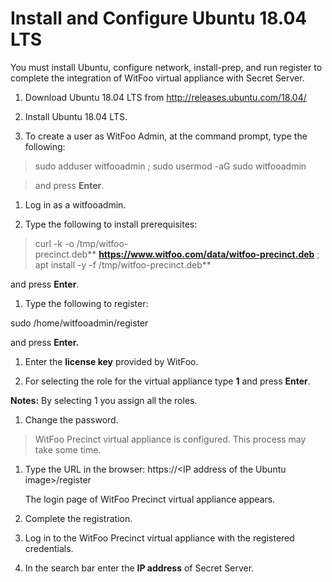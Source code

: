 [title]: # (Installation)
[tags]: # (introduction)
[priority]: # (4)
[display]: # (none)
# Install and Configure Ubuntu 18.04 LTS

You must install Ubuntu, configure network, install-prep, and run register to
complete the integration of WitFoo virtual appliance with Secret Server.

1. Download Ubuntu 18.04 LTS from <http://releases.ubuntu.com/18.04/>

1. Install Ubuntu 18.04 LTS.

1. To create a user as WitFoo Admin, at the command prompt, type the following:

>   sudo adduser witfooadmin ; sudo usermod -aG sudo witfooadmin

>   and press **Enter**.

1. Log in as a witfooadmin.

1. Type the following to install prerequisites:

>   curl -k -o
>   /tmp/witfoo-precinct.deb** **<https://www.witfoo.com/data/witfoo-precinct.deb>** ;
>   apt install -y -f /tmp/witfoo-precinct.deb**

and press **Enter**.

1. Type the following to register:

sudo /home/witfooadmin/register

and press **Enter.**

1. Enter the **license key** provided by WitFoo.

1. For selecting the role for the virtual appliance type **1** and press
    **Enter**.

**Notes:** By selecting 1 you assign all the roles.

1. Change the password.

>   WitFoo Precinct virtual appliance is configured. This process may take some time.

1. Type the URL in the browser: https://\<IP address of the Ubuntu
    image\>/register

    The login page of WitFoo Precinct virtual appliance appears.

1. Complete the registration.

1. Log in to the WitFoo Precinct virtual appliance with the registered credentials.

1. In the search bar enter the **IP address** of Secret Server.
